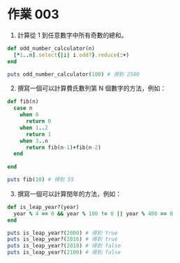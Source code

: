 # 作業 003

1. 計算從 1 到任意數字中所有奇數的總和。

```ruby
def odd_number_calculator(n)
  [*1..n].select{|i| i.odd?}.reduce(:+)
end

puts odd_number_calculator(100) # 得到 2500
```

2. 撰寫一個可以計算費氏數列第 N 個數字的方法，例如：

```ruby
def fib(n)  
  case n    
    when 0
      return 0
    when 1..2
      return 1
    when 3..n
      return fib(n-1)+fib(n-2) 
  end 
  
end

puts fib(10) # 得到 55

```

3. 撰寫一個可以計算閏年的方法，例如：

```ruby
def is_leap_year?(year)
  year % 4 == 0 && year % 100 != 0 || year % 400 == 0
end

puts is_leap_year?(2000) # 得到 true
puts is_leap_year?(2016) # 得到 true
puts is_leap_year?(2018) # 得到 false
puts is_leap_year?(2100) # 得到 false
```
